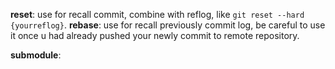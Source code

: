 **reset**: use for recall commit, combine with reflog, like `git reset --hard {yourreflog}`.
**rebase**: use for recall previously commit log, be careful to use it once u had already pushed your newly commit to remote repository.

**submodule**:
